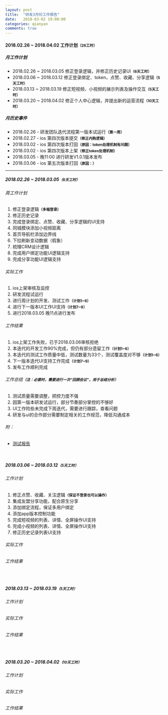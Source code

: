 ```yaml
---
layout: post
title:  "研发3月份工作报告"
date:   2018-03-02 19:00:00
categories: qianyan
comments: true
---
```


[development_calendar]: ../resource/20180301/development_calendar.png "研发日历"
[test_report_1]: ../resource/20180307/20180226_20180305_test_report.html "20180226 - 20180305 测试报告"

#### 2018.02.26 ~ 2018.04.02 工作计划<small>**（26工时）**</small>

##### 月工作计划
* 2018.02.26 ~ 2018.03.05 修正登录逻辑，并修正历史记录UI<small>**（6天工时）**</small>
* 2018.03.06 ~ 2018.03.12 修正登录绑定、token，点赞、收藏、分享逻辑<small>**（5天工时）**</small>
* 2018.03.13 ~ 2018.03.19 修正短视频、小视频的展示列表及操作交互<small>**（5天工时）**</small>
* 2018.03.20 ~ 2018.04.02 修正个人中心逻辑，并提出新的运营流程<small>**（10天工时）**</small>

##### 月历史事件
* 2018.02.26 - 研发团队迭代流程第一版本试运行<small>**（第一周）**</small>
* 2018.02.27 - ios 第四次版本提交<small>**（修正内购逻辑）**</small>
* 2018.03.02 - ios 第四次版本打回<small>**（原因：token处理机制有问题）**</small>
* 2018.03.02 - ios 第四次版本上架<small>**（修正token处理机制）**</small>
* 2018.03.05 - 晚11:00 进行研发V1.0.1版本发布
* 2018.03.06 - ios 第五次版本打回<small>**（原因：）**</small>

----


##### 2018.02.26 ~ 2018.03.05<small>**（6天工时）**</small>

###### 周工作计划
1. 修正登录逻辑<small>**（多端登录）**</small>
2. 修正历史记录
3. 完成登录绑定、点赞、收藏、分享逻辑的UI支持
4. 同城模块添加小视频距离
5. 首页导航栏添加边界线
6. 下拉刷新变动数据（假象）
7. 梳理CRM设计逻辑 
8. 完成用户绑定功能UI逻辑支持
9. 完成分享功能UI逻辑支持

###### 实际工作
1. ios上架审核及监控
2. 研发流程试运行
3. 进行周计划的开发、测试工作<small>**（计划1~6）**</small>
4. 进行下一版本UI工作UI支持<small>**（计划7~9）**</small>
5. 进行2018.03.05 晚11点进行发布

###### 工作结果
1. ios上架工作失败，已于2018.03.06审核拒绝
2. 本迭代的开发工作90%完成，但仍有部分遗留工作<small>**（计划1~6）**</small>
3. 本迭代的测试工作质量中低，测试数量为33个，测试覆盖度对不够<small>**（计划1~6）**</small>
4. 下一版本迭代UI支持工作完成<small>**（计划7~9）**</small>
5. 发布工作顺利完成

###### 工作总结<small>**（注：必要时，需要进行一次“回顾会议”，用于总结分析）**</small>
1. 测试质量需要调整，把控力度不强
2. 因第一版本研发试运行，部分节奏部分掌控的不够好
3. UI工作险些未完成下周迭代，需要进行跟踪，查看问题
4. 研发与ui的合作部分需要制定相关的工作规范，降低沟通成本

###### 附：
* <a target="_blank" href="../resource/20180307/20180226_20180305_test_report.html">测试报告</a>

<br/>

##### 2018.03.06 ~ 2018.03.12<small>**（5天工时）**</small>

###### 工作计划
1. 修正点赞、收藏、关注逻辑<small>**（保证不登录也可以操作）**</small>
2. 集成友盟分享功能，配合原生分享
3. 添加绑定流程，保证多用户绑定
4. 添加app版本控制功能
5. 完成短视频的列表、详情、全屏操作UI支持
6. 完成小视频的列表、详情、全屏操作UI支持
7. 修正历史记录列表UI支持

###### 实际工作

###### 工作结果

<br/>

##### 2018.03.13 ~ 2018.03.19<small>**（5天工时）**</small>

###### 工作计划

###### 实际工作

###### 工作结果

<br/>

##### 2018.03.20 ~ 2018.04.02<small>**（10天工时）**</small>

###### 工作计划

###### 实际工作

###### 工作结果

<br/>

